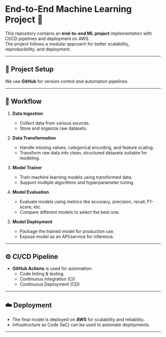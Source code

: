 # End-to-End Machine Learning Project 🚀

This repository contains an **end-to-end ML project** implementation with CI/CD pipelines and deployment on AWS.  
The project follows a modular approach for better scalability, reproducibility, and deployment.

---

## 🔧 Project Setup
We use **GitHub** for version control and automation pipelines.

---

## 📌 Workflow

1. **Data Ingestion**  
   - Collect data from various sources.  
   - Store and organize raw datasets.  

2. **Data Transformation**  
   - Handle missing values, categorical encoding, and feature scaling.  
   - Transform raw data into clean, structured datasets suitable for modeling.  

3. **Model Trainer**  
   - Train machine learning models using transformed data.  
   - Support multiple algorithms and hyperparameter tuning.  

4. **Model Evaluation**  
   - Evaluate models using metrics like accuracy, precision, recall, F1-score, etc.  
   - Compare different models to select the best one.  

5. **Model Deployment**  
   - Package the trained model for production use.  
   - Expose model as an API/service for inference.  

---

## ⚙️ CI/CD Pipeline

- **GitHub Actions** is used for automation:
  - Code linting & testing
  - Continuous Integration (CI)
  - Continuous Deployment (CD)  

---

## ☁️ Deployment

- The final model is deployed on **AWS** for scalability and reliability.  
- Infrastructure as Code (IaC) can be used to automate deployments.

---
